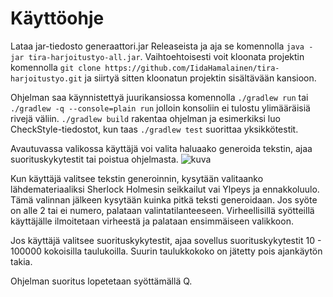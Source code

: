 # Käyttöohje

Lataa jar-tiedosto generaattori.jar Releaseista ja aja se komennolla `java -jar tira-harjoitustyo-all.jar`. Vaihtoehtoisesti voit kloonata projektin komennolla 
```git clone https://github.com/IidaHamalainen/tira-harjoitustyo.git``` ja siirtyä sitten kloonatun projektin sisältävään kansioon.

Ohjelman saa käynnistettyä juurikansiossa komennolla `./gradlew run` tai `./gradlew -q --console=plain run` jolloin konsoliin ei tulostu ylimääräisiä rivejä väliin.
`./gradlew build` rakentaa ohjelman ja esimerkiksi luo CheckStyle-tiedostot, kun taas `./gradlew test` suorittaa yksikkötestit.

Avautuvassa valikossa käyttäjä voi valita haluaako generoida tekstin, ajaa suorituskykytestit tai poistua ohjelmasta.
![kuva](https://github.com/IidaHamalainen/tira-harjoitustyo/blob/main/dokumentaatio/Kuvat/kayttoohje1.png)

Kun käyttäjä valitsee tekstin generoinnin, kysytään valitaanko lähdemateriaaliksi Sherlock Holmesin seikkailut vai Ylpeys ja ennakkoluulo. Tämä valinnan jälkeen kysytään kuinka pitkä teksti generoidaan. Jos syöte on alle 2 tai ei numero, palataan valintatilanteeseen. Virheellisillä syötteillä käyttäjälle ilmoitetaan virheestä ja palataan ensimmäiseen valikkoon.

Jos käyttäjä valitsee suorituskykytestit, ajaa sovellus suorituskykytestit 10 - 100000 kokoisilla taulukoilla. Suurin taulukkokoko on jätetty pois ajankäytön takia.

Ohjelman suoritus lopetetaan syöttämällä Q.
